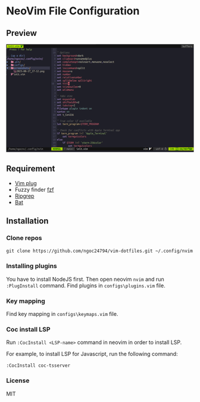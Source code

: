 # NeoVim File Configuration

## Preview
![Preview](screenshots/2023-08-17_17-14.png)

## Requirement
- [Vim plug](https://github.com/junegunn/vim-plug)
- Fuzzy finder [fzf](https://github.com/junegunn/fzf)
- [Ripgrep ](https://github.com/BurntSushi/ripgrep)
- [Bat](https://github.com/sharkdp/bat)

## Installation
### Clone repos

```
git clone https://github.com/ngoc24794/vim-dotfiles.git ~/.config/nvim
```

### Installing plugins
You have to install NodeJS first. Then open neovim `nvim` and run `:PlugInstall` command. Find plugins in `configs\plugins.vim` file.

### Key mapping
Find key mapping in `configs\keymaps.vim` file.

### Coc install LSP
Run `:CocInstall <LSP-name>` command in neovim in order to install LSP.

For example, to install LSP for Javascript, run the following command:
```
:CocInstall coc-tsserver
```
### License
MIT
